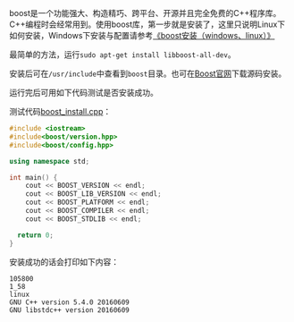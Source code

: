 boost是一个功能强大、构造精巧、跨平台、开源并且完全免费的C++程序库。C++编程时会经常用到。使用boost库，第一步就是安装了，这里只说明Linux下如何安装，Windows下安装与配置请参考[《boost安装（windows、linux）》](https://blog.csdn.net/s_lisheng/article/details/72871218)


最简单的方法，运行```sudo apt-get install libboost-all-dev```。

安装后可在`/usr/include`中查看到`boost`目录。也可在[Boost官网](https://www.boost.org/)下载源码安装。

运行完后可用如下代码测试是否安装成功。

测试代码[boost_install.cpp](./boost_install.cpp)：
```c++
#include <iostream>
#include<boost/version.hpp>
#include<boost/config.hpp>

using namespace std;

int main() {
    cout << BOOST_VERSION << endl;
    cout << BOOST_LIB_VERSION << endl;
    cout << BOOST_PLATFORM << endl;
    cout << BOOST_COMPILER << endl;
    cout << BOOST_STDLIB << endl;

  return 0;
}
```

安装成功的话会打印如下内容：
```
105800
1_58
linux
GNU C++ version 5.4.0 20160609
GNU libstdc++ version 20160609
```